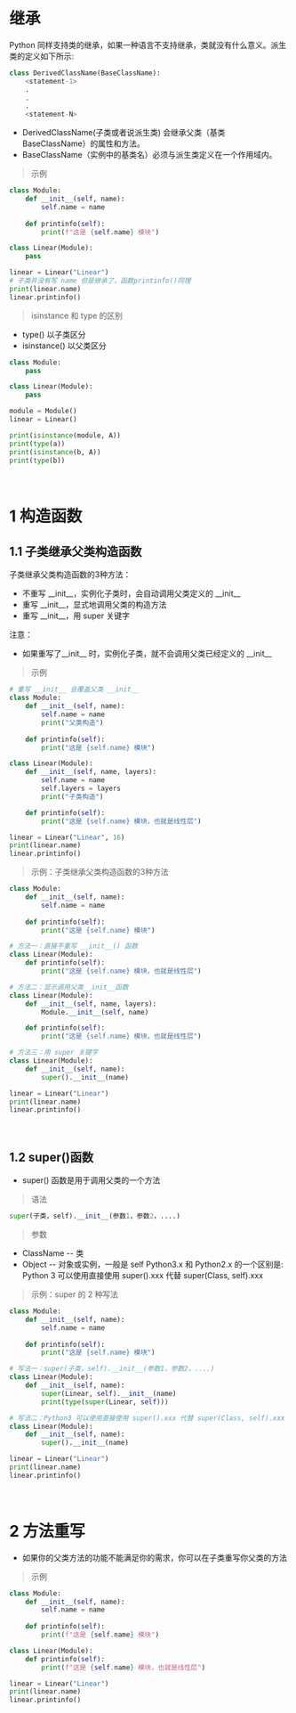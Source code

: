 

&emsp;
# 继承
Python 同样支持类的继承，如果一种语言不支持继承，类就没有什么意义。派生类的定义如下所示:
```python
class DerivedClassName(BaseClassName):
    <statement-1>
    .
    .
    .
    <statement-N>
```

- DerivedClassName(子类或者说派生类) 会继承父类（基类 BaseClassName）的属性和方法。
- BaseClassName（实例中的基类名）必须与派生类定义在一个作用域内。
>示例
```python
class Module:
    def __init__(self, name):
        self.name = name
    
    def printinfo(self):
        print(f"这是 {self.name} 模块")

class Linear(Module):
    pass

linear = Linear("Linear")
# 子类并没有写 name 但是继承了，函数printinfo()同理
print(linear.name)
linear.printinfo()
```

>isinstance 和 type 的区别
- type()       以子类区分
- isinstance() 以父类区分
```python
class Module:
    pass

class Linear(Module):
    pass

module = Module()
linear = Linear()

print(isinstance(module, A))
print(type(a))
print(isinstance(b, A))
print(type(b))
```

&emsp;
# 1 构造函数

## 1.1 子类继承父类构造函数
子类继承父类构造函数的3种方法：
- 不重写 \_\_init__，实例化子类时，会自动调用父类定义的 \_\_init__
- 重写 \_\_init__，显式地调用父类的构造方法
- 重写 \_\_init__，用 super 关键字 

注意：
- 如果重写了__init__ 时，实例化子类，就不会调用父类已经定义的 \_\_init__

>示例
```python
# 重写 __init__ 会覆盖父类 __init__
class Module:
    def __init__(self, name):
        self.name = name
        print("父类构造")
    
    def printinfo(self):
        print("这是 {self.name} 模块")

class Linear(Module):
    def __init__(self, name, layers):
        self.name = name
        self.layers = layers
        print("子类构造")

    def printinfo(self):
        print("这是 {self.name} 模块，也就是线性层")

linear = Linear("Linear", 16)
print(linear.name)
linear.printinfo()
```


>示例：子类继承父类构造函数的3种方法
```python
class Module:
    def __init__(self, name):
        self.name = name
    
    def printinfo(self):
        print("这是 {self.name} 模块")

# 方法一：直接不重写 __init__() 函数
class Linear(Module):
    def printinfo(self):
        print("这是 {self.name} 模块，也就是线性层")

# 方法二：显示调用父类__init__函数
class Linear(Module):
    def __init__(self, name, layers): 
        Module.__init__(self, name)

    def printinfo(self):
        print("这是 {self.name} 模块，也就是线性层")

# 方法三：用 super 关键字
class Linear(Module):
    def __init__(self, name):
        super().__init__(name)

linear = Linear("Linear")
print(linear.name)
linear.printinfo()
```

&emsp;
## 1.2 super()函数
- super() 函数是用于调用父类的一个方法

>语法
```python
super(子类，self).__init__(参数1，参数2，....)
```
>参数
- ClassName -- 类
- Object -- 对象或实例，一般是 self
Python3.x 和 Python2.x 的一个区别是: Python 3 可以使用直接使用 super().xxx 代替 super(Class, self).xxx


>示例：super 的 2 种写法
```python
class Module:
    def __init__(self, name):
        self.name = name
    
    def printinfo(self):
        print("这是 {self.name} 模块")

# 写法一：super(子类，self).__init__(参数1，参数2，....)
class Linear(Module):
    def __init__(self, name):
        super(Linear, self).__init__(name)
        print(type(super(Linear, self)))

# 写法二：Python3 可以使用直接使用 super().xxx 代替 super(Class, self).xxx
class Linear(Module):
    def __init__(self, name):
        super().__init__(name)

linear = Linear("Linear")
print(linear.name)
linear.printinfo()
```

&emsp;
# 2 方法重写
- 如果你的父类方法的功能不能满足你的需求，你可以在子类重写你父类的方法

>示例
```python
class Module:
    def __init__(self, name):
        self.name = name
    
    def printinfo(self):
        print(f"这是 {self.name} 模块")

class Linear(Module):
    def printinfo(self):
        print(f"这是 {self.name} 模块，也就是线性层")

linear = Linear("Linear")
print(linear.name)
linear.printinfo()
```
